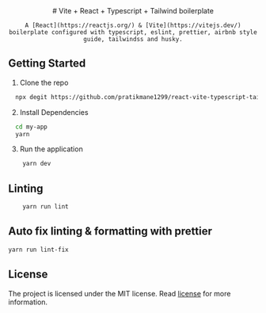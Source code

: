 <div align="center">
	# Vite + React + Typescript + Tailwind boilerplate

	A [React](https://reactjs.org/) & [Vite](https://vitejs.dev/) boilerplate configured with typescript, eslint, prettier, airbnb style guide, tailwindss and husky.
</div>

## Getting Started

1. Clone the repo
```sh
  npx degit https://github.com/pratikmane1299/react-vite-typescript-taiwlind-boilerplate my-app
```

2. Install Dependencies
```sh
  cd my-app
  yarn
```

3. Run the application
```sh
	yarn dev
```

## Linting

```sh
	yarn run lint
```

## Auto fix linting & formatting with prettier
```sh
yarn run lint-fix
```

## License

The project is licensed under the MIT license. Read [license](./LICENSE) for more information.